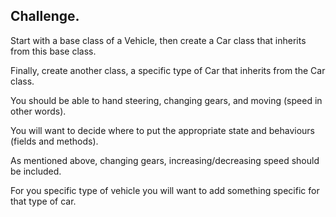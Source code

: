 ## Challenge.

Start with a base class of a Vehicle, then create a Car class that inherits from this base class.

Finally, create another class, a specific type of Car that inherits from the Car class.

You should be able to hand steering, changing gears, and moving (speed in other words).

You will want to decide where to put the appropriate state and behaviours (fields and methods).

As mentioned above, changing gears, increasing/decreasing speed should be included.

For you specific type of vehicle you will want to add something specific for that type of car.
